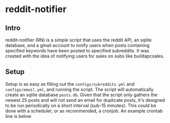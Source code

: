 # reddit-notifier

## Intro

reddit-notifier (RN) is a simple script that uses the reddit API, an sqlite database, and a gmail account to notify users when posts containing specified keywords have been posted to specified subreddits. It was created with the idea of notifying users for sales on subs like buildapcsales.

## Setup

Setup is as easy as filling out the `configs/subreddits.yml` and `configs/email.yml`, and running the script. The script will automatically create an sqlite database `posts.db`. Given that the script only gathers the newest 25 posts and will not send an email for duplicate posts, it's designed to be run periodically on a short interval (sub-15 minutes). This could be done with a scheduler, or as recommended, a cronjob. An example crontab line is below

```

```